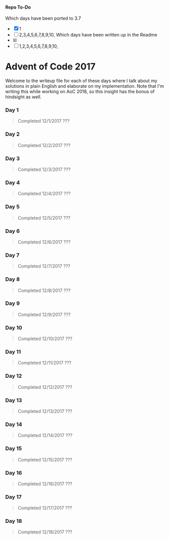 #### Repo To-Do
Which days have been ported to 3.7
- [x] 1
- [ ] 2,3,4,5,6,7,8,9,10,
Which days have been written up in the Readme
- [x]
- [ ] 1,2,3,4,5,6,7,8,9,10,

# Advent of Code 2017
Welcome to the writeup file for each of these days where I talk about my solutions in plain English and elaborate on my implementation. Note that I'm writing this while working on AoC 2018, so this insight has the bonus of hindsight as well.

### Day 1
> Completed 12/1/2017
???

### Day 2
> Completed 12/2/2017
???

### Day 3
> Completed 12/3/2017
???

### Day 4
> Completed 12/4/2017
???

### Day 5
> Completed 12/5/2017
???

### Day 6
> Completed 12/6/2017
???

### Day 7
> Completed 12/7/2017
???

### Day 8
> Completed 12/8/2017
???

### Day 9
> Completed 12/9/2017
???

### Day 10
> Completed 12/10/2017
???

### Day 11
> Completed 12/11/2017
???

### Day 12
> Completed 12/12/2017
???

### Day 13
> Completed 12/13/2017
???

### Day 14
> Completed 12/14/2017
???

### Day 15
> Completed 12/15/2017
???

### Day 16
> Completed 12/16/2017
???

### Day 17
> Completed 12/17/2017
???

### Day 18
> Completed 12/18/2017
???
